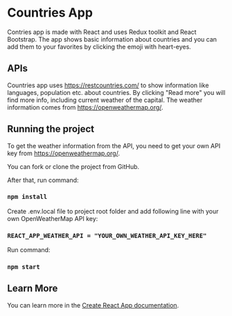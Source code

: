 # Countries App

Contries app is made with React and uses Redux toolkit and React Bootstrap. The app shows basic information about countries and you can add them to your favorites by clicking the emoji with heart-eyes.

## APIs

Countries app uses https://restcountries.com/ to show information like languages, population etc. about countries. By clicking "Read more" you will find more info, including current weather of the capital. The weather information comes from https://openweathermap.org/.

## Running the project

To get the weather information from the API, you need to get your own API key from https://openweathermap.org/.

You can fork or clone the project from GitHub.

After that, run command:

### `npm install`

Create .env.local file to project root folder and add following line with your own OpenWeatherMap API key:

### `REACT_APP_WEATHER_API = "YOUR_OWN_WEATHER_API_KEY_HERE"`

Run command:

### `npm start`

## Learn More

You can learn more in the [Create React App documentation](https://facebook.github.io/create-react-app/docs/getting-started).
